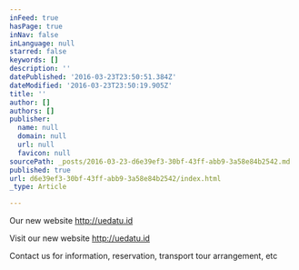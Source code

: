 ```yaml
---
inFeed: true
hasPage: true
inNav: false
inLanguage: null
starred: false
keywords: []
description: ''
datePublished: '2016-03-23T23:50:51.384Z'
dateModified: '2016-03-23T23:50:19.905Z'
title: ''
author: []
authors: []
publisher:
  name: null
  domain: null
  url: null
  favicon: null
sourcePath: _posts/2016-03-23-d6e39ef3-30bf-43ff-abb9-3a58e84b2542.md
published: true
url: d6e39ef3-30bf-43ff-abb9-3a58e84b2542/index.html
_type: Article

---
```

Our new website http://uedatu.id

Visit our new website http://uedatu.id 

Contact us for information, reservation, transport tour arrangement, etc